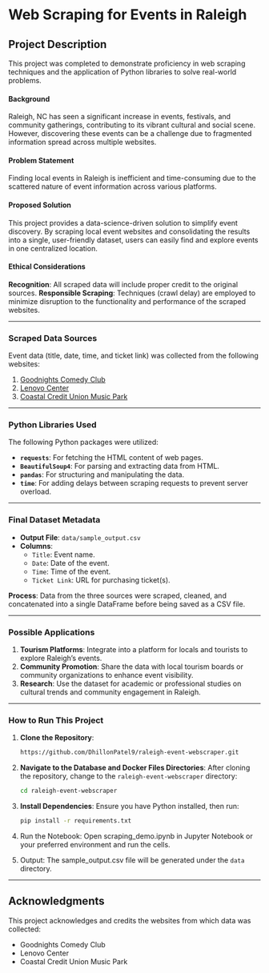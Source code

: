# Web Scraping for Events in Raleigh

## Project Description

This project was completed to demonstrate proficiency in web scraping techniques and the application of Python libraries to solve real-world problems.

#### **Background**
Raleigh, NC has seen a significant increase in events, festivals, and community gatherings, contributing to its vibrant cultural and social scene. However, discovering these events can be a challenge due to fragmented information spread across multiple websites.

#### **Problem Statement**
Finding local events in Raleigh is inefficient and time-consuming due to the scattered nature of event information across various platforms.

#### **Proposed Solution**
This project provides a data-science-driven solution to simplify event discovery. By scraping local event websites and consolidating the results into a single, user-friendly dataset, users can easily find and explore events in one centralized location.

#### **Ethical Considerations**
**Recognition**: All scraped data will include proper credit to the original sources.
**Responsible Scraping**: Techniques (crawl delay) are employed to minimize disruption to the functionality and performance of the scraped websites.

---

### Scraped Data Sources
Event data (title, date, time, and ticket link) was collected from the following websites:
1. [Goodnights Comedy Club](https://www.goodnightscomedy.com/)
2. [Lenovo Center](https://www.lenovocenter.com/events)
3. [Coastal Credit Union Music Park](https://www.coastalcreditunionmusicpark.com/shows)

---

### Python Libraries Used
The following Python packages were utilized:
- **`requests`**: For fetching the HTML content of web pages.
- **`BeautifulSoup4`**: For parsing and extracting data from HTML.
- **`pandas`**: For structuring and manipulating the data.
- **`time`**: For adding delays between scraping requests to prevent server overload.

---

### Final Dataset Metadata
- **Output File**: `data/sample_output.csv`
- **Columns**:
  - `Title`: Event name.
  - `Date`: Date of the event.
  - `Time`: Time of the event.
  - `Ticket Link`: URL for purchasing ticket(s).

**Process**: Data from the three sources were scraped, cleaned, and concatenated into a single DataFrame before being saved as a CSV file.

---

### Possible Applications
1. **Tourism Platforms**: Integrate into a platform for locals and tourists to explore Raleigh’s events.
2. **Community Promotion**: Share the data with local tourism boards or community organizations to enhance event visibility.
3. **Research**: Use the dataset for academic or professional studies on cultural trends and community engagement in Raleigh.

---

### How to Run This Project
1. **Clone the Repository**:
   ```bash
   https://github.com/DhillonPatel9/raleigh-event-webscraper.git
   ```
   
2. **Navigate to the Database and Docker Files Directories**:
   After cloning the repository, change to the `raleigh-event-webscraper` directory:
   ```bash
   cd raleigh-event-webscraper
   ```

3.	**Install Dependencies**:
Ensure you have Python installed, then run:
    ```bash
    pip install -r requirements.txt
    ```
    
4.	Run the Notebook:
Open scraping_demo.ipynb in Jupyter Notebook or your preferred environment and run the cells.

5.	Output:
The sample_output.csv file will be generated under the `data` directory.

---
## Acknowledgments

This project acknowledges and credits the websites from which data was collected:
- Goodnights Comedy Club
- Lenovo Center
- Coastal Credit Union Music Park

